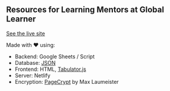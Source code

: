 ## Resources for Learning Mentors at Global Learner
[See the live site](https://resources.globallearner.com.au/)

Made with ♥ using:

- Backend: Google Sheets / Script
- Database: [JSON](https://script.google.com/macros/s/AKfycbzOJve0jFx_sdsGDE1aOcuDmVyc71onWBWNIjju5z5Pz12U7Aw/exec?id=1veTSMjElb9FcLJlsh0M5ko3iT2eOxkAF_S8JvvyMBMs&sheet=Live) 
- Frontend: HTML, [Tabulator.js](https://github.com/olifolkerd/tabulator)
- Server: Netlify
- Encryption: [PageCrypt](https://github.com/MaxLaumeister/PageCrypt) by Max Laumeister 
